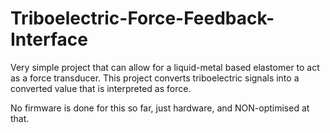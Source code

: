# Triboelectric-Force-Feedback-Interface
Very simple project that can allow for a liquid-metal based elastomer to act as a force transducer. This project converts triboelectric signals into a converted value that is interpreted as force. 

No firmware is done for this so far, just hardware, and NON-optimised at that. 
